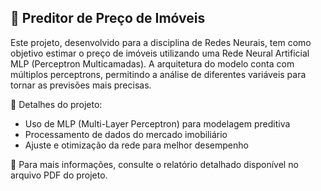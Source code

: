 ## 🏡 Preditor de Preço de Imóveis
Este projeto, desenvolvido para a disciplina de Redes Neurais, tem como objetivo estimar o preço de imóveis utilizando uma Rede Neural Artificial MLP (Perceptron Multicamadas). A arquitetura do modelo conta com múltiplos perceptrons, permitindo a análise de diferentes variáveis para tornar as previsões mais precisas.

📌 Detalhes do projeto:
-  Uso de MLP (Multi-Layer Perceptron) para modelagem preditiva
-  Processamento de dados do mercado imobiliário
-  Ajuste e otimização da rede para melhor desempenho

📄 Para mais informações, consulte o relatório detalhado disponível no arquivo PDF do projeto.

